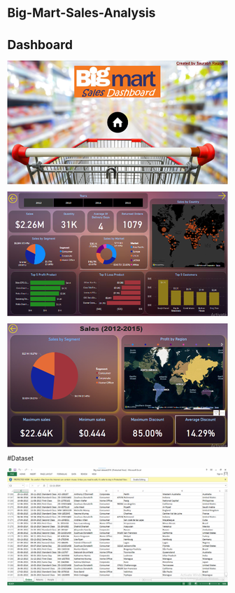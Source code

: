 # Big-Mart-Sales-Analysis
# Dashboard
![Optional Text](https://github.com/saurabhrajput3/Big-Mart-Sales-Analysis/blob/main/screenshot/2.png)

![Optional Text](https://github.com/saurabhrajput3/Big-Mart-Sales-Analysis/blob/main/screenshot/4.png)

![Optional Text](https://github.com/saurabhrajput3/Big-Mart-Sales-Analysis/blob/main/screenshot/3.png)

#Dataset

![Optional Text](https://github.com/saurabhrajput3/Big-Mart-Sales-Analysis/blob/main/screenshot/1.png)
